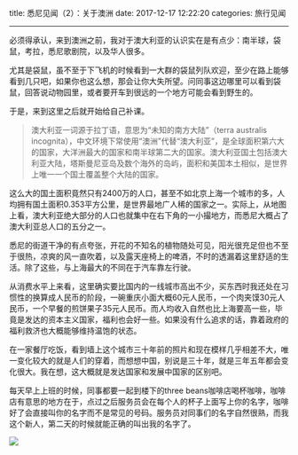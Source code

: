 title: 悉尼见闻（2）：关于澳洲
date: 2017-12-17 12:22:20
categories: 旅行见闻

------

必须得承认，来到澳洲之前，我对于澳大利亚的认识实在是有点少：南半球，袋鼠，考拉，悉尼歌剧院，以及华人很多。

<!--more-->

尤其是袋鼠，虽不至于下飞机的时候看到一大群的袋鼠列队欢迎，至少在路上能够看到几只吧，如果你也这么想，那会让你大失所望。问同事这边哪里可以看到袋鼠，回答说动物园里，或者要开车到很远的一个地方可能会看到野生的。

于是，来到这里之后就开始给自己补课。

> 澳大利亚一词源于拉丁语，意思为“未知的南方大陆”（terra australis incognita），中文环境下常使用“澳洲”代替“澳大利亚”，是全球面积第六大的国家，大洋洲最大的国家和南半球第二大的国家。澳大利亚国土包括澳大利亚大陆，塔斯曼尼亚岛及数个海外的岛屿，面积和美国本土相似，是世界上唯一一个国土覆盖整个大陆的国家。

这么大的国土面积竟然只有2400万的人口，甚至不如北京上海一个城市的多，人均拥有国土面积0.353平方公里，是世界最地广人稀的国家之一。实际上，从地图上看，澳大利亚绝大部分的人口也就集中在右下角的一小撮地方，而悉尼大概占了澳大利亚总人口的五分之一。

悉尼的街道干净的有点夸张，开花的不知名的植物随处可见，阳光很充足但也不至于很热，凉爽的风一直吹着，以及露天座椅上的啤酒，不时的透漏着这里舒适的生活。除了这些，与上海最大的不同在于汽车靠左行驶。

从消费水平上来看，这里确实要比国内的一线城市高出不少，买东西时我还处在习惯性的换算成人民币的阶段，一碗重庆小面大概60元人民币，一个肉夹馍30元人民币，一个早餐的煎饼果子35元人民币。而人均收入自然也比上海要高一些，毕竟是发达的资本主义国家，福利也会好一些。如果没有什么追求的话，靠着政府的福利救济也大概能够维持温饱的状态。

在一家餐厅吃饭，看到墙上这个城市三十年前的照片和现在模样几乎相差不大，唯一变化较大的就是人们的穿着，而想想中国，别说是三十年，就是三年五年都会变化很大。我在想，这大概就是发达国家和发展中国家的区别吧。

每天早上上班的时候，同事都要一起到楼下的three beans咖啡店喝杯咖啡，咖啡店有意思的地方在于，点过之后服务员会在每个人的杯子上面写上你的名字，咖啡好了会直接叫你的名字而不是常见的号码。服务员对同事们的名字自然很熟，而我这个新人，第二天的时候就能正确的叫出我的名字了。

![](https://steemitimages.com/DQmeCa1s6MpTojw9cHJFKo1nn6bLhu8z6Fhvg2gc5tR6DGU/IMG_E4312.JPG)